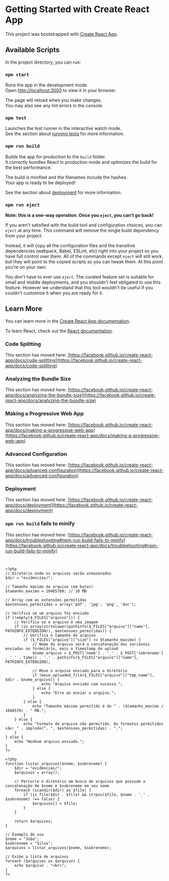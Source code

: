 # Getting Started with Create React App

This project was bootstrapped with [Create React App](https://github.com/facebook/create-react-app).

## Available Scripts

In the project directory, you can run:

### `npm start`

Runs the app in the development mode.\
Open [http://localhost:3000](http://localhost:3000) to view it in your browser.

The page will reload when you make changes.\
You may also see any lint errors in the console.

### `npm test`

Launches the test runner in the interactive watch mode.\
See the section about [running tests](https://facebook.github.io/create-react-app/docs/running-tests) for more information.

### `npm run build`

Builds the app for production to the `build` folder.\
It correctly bundles React in production mode and optimizes the build for the best performance.

The build is minified and the filenames include the hashes.\
Your app is ready to be deployed!

See the section about [deployment](https://facebook.github.io/create-react-app/docs/deployment) for more information.

### `npm run eject`

**Note: this is a one-way operation. Once you `eject`, you can't go back!**

If you aren't satisfied with the build tool and configuration choices, you can `eject` at any time. This command will remove the single build dependency from your project.

Instead, it will copy all the configuration files and the transitive dependencies (webpack, Babel, ESLint, etc) right into your project so you have full control over them. All of the commands except `eject` will still work, but they will point to the copied scripts so you can tweak them. At this point you're on your own.

You don't have to ever use `eject`. The curated feature set is suitable for small and middle deployments, and you shouldn't feel obligated to use this feature. However we understand that this tool wouldn't be useful if you couldn't customize it when you are ready for it.

## Learn More

You can learn more in the [Create React App documentation](https://facebook.github.io/create-react-app/docs/getting-started).

To learn React, check out the [React documentation](https://reactjs.org/).

### Code Splitting

This section has moved here: [https://facebook.github.io/create-react-app/docs/code-splitting](https://facebook.github.io/create-react-app/docs/code-splitting)

### Analyzing the Bundle Size

This section has moved here: [https://facebook.github.io/create-react-app/docs/analyzing-the-bundle-size](https://facebook.github.io/create-react-app/docs/analyzing-the-bundle-size)

### Making a Progressive Web App

This section has moved here: [https://facebook.github.io/create-react-app/docs/making-a-progressive-web-app](https://facebook.github.io/create-react-app/docs/making-a-progressive-web-app)

### Advanced Configuration

This section has moved here: [https://facebook.github.io/create-react-app/docs/advanced-configuration](https://facebook.github.io/create-react-app/docs/advanced-configuration)

### Deployment

This section has moved here: [https://facebook.github.io/create-react-app/docs/deployment](https://facebook.github.io/create-react-app/docs/deployment)

### `npm run build` fails to minify

This section has moved here: [https://facebook.github.io/create-react-app/docs/troubleshooting#npm-run-build-fails-to-minify](https://facebook.github.io/create-react-app/docs/troubleshooting#npm-run-build-fails-to-minify)





```


<?php
// Diretório onde os arquivos serão armazenados
$dir = "evidencias/";

// Tamanho máximo do arquivo (em bytes)
$tamanho_maximo = 10485760; // 10 MB

// Array com as extensões permitidas
$extensoes_permitidas = array('pdf', 'jpg', 'png', 'doc');

// Verifica se um arquivo foi enviado
if (!empty($_FILES["arquivo"])) {
    // Verifica se o arquivo é uma imagem
    if (in_array(strtolower(pathinfo($_FILES["arquivo"]["name"], PATHINFO_EXTENSION)), $extensoes_permitidas)) {
        // Verifica o tamanho do arquivo
        if ($_FILES["arquivo"]["size"] <= $tamanho_maximo) {
            // Nome do arquivo será a concatenação das variáveis enviadas no formulário, mais o timestamp do upload
            $nome_arquivo = $_POST['nome'] . '_' . $_POST['sobrenome'] . '_' . time() . '.' . pathinfo($_FILES["arquivo"]["name"], PATHINFO_EXTENSION);

            // Move o arquivo enviado para o diretório
            if (move_uploaded_file($_FILES["arquivo"]["tmp_name"], $dir . $nome_arquivo)) {
                echo "Arquivo enviado com sucesso.";
            } else {
                echo "Erro ao enviar o arquivo.";
            }
        } else {
            echo "Tamanho máximo permitido é de " . ($tamanho_maximo / 1048576) . " MB.";
        }
    } else {
        echo "Formato de arquivo não permitido. Os formatos permitidos são: " . implode(", ", $extensoes_permitidas) . ".";
    }
} else {
    echo "Nenhum arquivo enviado.";
}
?>
```

```
<?php
function listar_arquivos($nome, $sobrenome) {
    $dir = "evidencias/";
    $arquivos = array();

    // Percorre o diretório em busca de arquivos que possuam a concatenação de $nome e $sobrenome em seu nome
    foreach (scandir($dir) as $file) {
        if (is_file($dir . $file) && strpos($file, $nome . '_' . $sobrenome) !== false) {
            $arquivos[] = $file;
        }
    }

    return $arquivos;
}

// Exemplo de uso
$nome = "João";
$sobrenome = "Silva";
$arquivos = listar_arquivos($nome, $sobrenome);

// Exibe a lista de arquivos
foreach ($arquivos as $arquivo) {
    echo $arquivo . "<br>";
}
?>

```